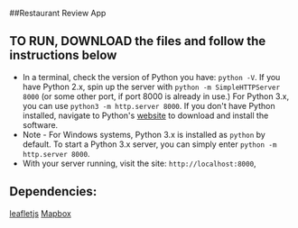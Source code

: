 ##Restaurant Review App

## TO RUN, DOWNLOAD the files and follow the instructions below

* In a terminal, check the version of Python you have: `python -V`. If you have Python 2.x, spin up the server with `python -m SimpleHTTPServer 8000` (or some other port, if port 8000 is already in use.) For Python 3.x, you can use `python3 -m http.server 8000`. If you don't have Python installed, navigate to Python's [website](https://www.python.org/) to download and install the software.
* Note -  For Windows systems, Python 3.x is installed as `python` by default. To start a Python 3.x server, you can simply enter `python -m http.server 8000`.
* With your server running, visit the site: `http://localhost:8000`, 

## Dependencies:

 [leafletjs](https://leafletjs.com/)
 [Mapbox](https://www.mapbox.com/)